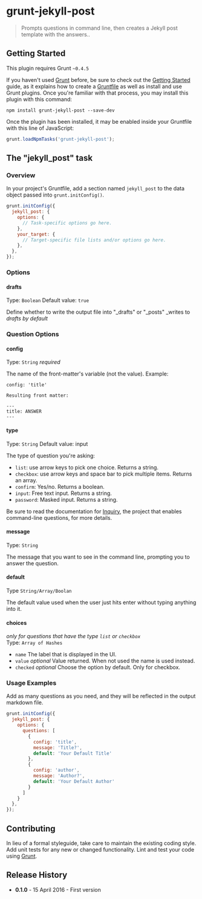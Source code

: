 # grunt-jekyll-post

> Prompts questions in command line, then creates a Jekyll post template with the answers..

## Getting Started
This plugin requires Grunt `~0.4.5`

If you haven't used [Grunt](http://gruntjs.com/) before, be sure to check out the [Getting Started](http://gruntjs.com/getting-started) guide, as it explains how to create a [Gruntfile](http://gruntjs.com/sample-gruntfile) as well as install and use Grunt plugins. Once you're familiar with that process, you may install this plugin with this command:

```shell
npm install grunt-jekyll-post --save-dev
```

Once the plugin has been installed, it may be enabled inside your Gruntfile with this line of JavaScript:

```js
grunt.loadNpmTasks('grunt-jekyll-post');
```

## The "jekyll_post" task

### Overview
In your project's Gruntfile, add a section named `jekyll_post` to the data object passed into `grunt.initConfig()`.

```js
grunt.initConfig({
  jekyll_post: {
    options: {
      // Task-specific options go here.
    },
    your_target: {
      // Target-specific file lists and/or options go here.
    },
  },
});
```

### Options

#### drafts
Type: `Boolean`
Default value: `true`

Define whether to write the output file into "_drafts" or "_posts"
_writes to _drafts by default_

### Question Options

#### config
Type: `String` _required_

The name of the front-matter's variable (not the value).
Example: 
```
config: 'title'

Resulting front matter:

---
title: ANSWER
---
```

#### type
Type: `String`
Default value: input

The type of question you're asking:

* `list`: use arrow keys to pick one choice. Returns a string.
* `checkbox`: use arrow keys and space bar to pick multiple items. Returns an array.
* `confirm`: Yes/no. Returns a boolean.
* `input`: Free text input. Returns a string.
* `password`: Masked input. Returns a string.

Be sure to read the documentation for [Inquiry](https://github.com/SBoudrias/Inquirer.js), the project that enables command-line questions, for more details.

#### message
Type: `String`

The message that you want to see in the command line, prompting you to answer the question.

#### default
Type `String/Array/Boolan`

The default value used when the user just hits enter without typing anything into it.

#### choices
_only for questions that have the type `list` or `checkbox`_  
Type: `Array of Hashes`

* `name` The label that is displayed in the UI.
* `value` _optional_ Value returned. When not used the name is used instead.
* `checked` _optional_ Choose the option by default. Only for checkbox.

### Usage Examples

Add as many questions as you need, and they will be reflected in the output markdown file.

```js
grunt.initConfig({
  jekyll_post: {
    options: {
      questions: [
        {
          config: 'title',
          message: 'Title?',
          default: 'Your Default Title'
        },
        {
          config: 'author',
          message: 'Author?',
          default: 'Your Default Author'
        }
      ]
    }
  },
});
```

## Contributing
In lieu of a formal styleguide, take care to maintain the existing coding style. Add unit tests for any new or changed functionality. Lint and test your code using [Grunt](http://gruntjs.com/).

## Release History
* __0.1.0__ - 15 April 2016 - First version